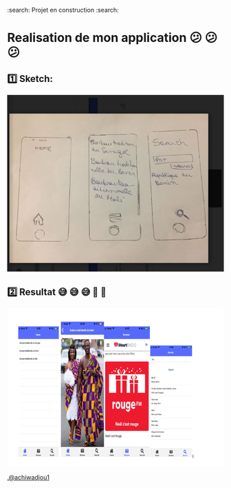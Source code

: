:search: Projet en construction :search: 

#  Realisation de mon application   :confused:  :confused: :confused:

## :one: Sketch:




![image](DEVT.PNG)




## :two: Resultat :sweat_smile: :sweat_smile: :sweat_smile: :muscle: :muscle:



![image](DEVAPP.PNG)





<.@achiwadjou1>
